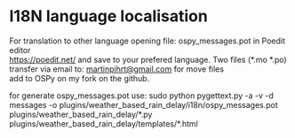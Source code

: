 I18N language localisation
====

For translation to other language opening file: ospy_messages.pot in Poedit editor  
https://poedit.net/ and save to your prefered language. Two files (*.mo *.po)  
transfer via email to: martinpihrt@gmail.com for move files  
add to OSPy on my fork on the github.

for generate ospy_messages.pot use: sudo python pygettext.py -a -v -d messages -o plugins/weather_based_rain_delay/i18n/ospy_messages.pot plugins/weather_based_rain_delay/\*.py plugins/weather_based_rain_delay/templates/\*.html 
